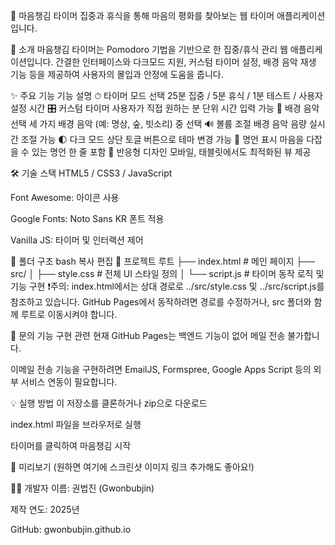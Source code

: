 🧘 마음챙김 타이머
집중과 휴식을 통해 마음의 평화를 찾아보는 웹 타이머 애플리케이션입니다.

📌 소개
마음챙김 타이머는 Pomodoro 기법을 기반으로 한 집중/휴식 관리 웹 애플리케이션입니다. 간결한 인터페이스와 다크모드 지원, 커스텀 타이머 설정, 배경 음악 재생 기능 등을 제공하여 사용자의 몰입과 안정에 도움을 줍니다.

✨ 주요 기능
기능	설명
⏱ 타이머 모드 선택	25분 집중 / 5분 휴식 / 1분 테스트 / 사용자 설정 시간
🎛 커스텀 타이머	사용자가 직접 원하는 분 단위 시간 입력 가능
🎵 배경 음악 선택	세 가지 배경 음악 (예: 명상, 숲, 빗소리) 중 선택
🔊 볼륨 조절	배경 음악 음량 실시간 조절 가능
🌓 다크 모드	상단 토글 버튼으로 테마 변경 가능
📜 명언 표시	마음을 다잡을 수 있는 명언 한 줄 포함
🎨 반응형 디자인	모바일, 태블릿에서도 최적화된 뷰 제공

🛠️ 기술 스택
HTML5 / CSS3 / JavaScript

Font Awesome: 아이콘 사용

Google Fonts: Noto Sans KR 폰트 적용

Vanilla JS: 타이머 및 인터랙션 제어

📂 폴더 구조
bash
복사
편집
📁 프로젝트 루트
├── index.html           # 메인 페이지
├── src/
│   ├── style.css        # 전체 UI 스타일 정의
│   └── script.js        # 타이머 동작 로직 및 기능 구현
❗주의: index.html에서는 상대 경로로 ../src/style.css 및 ../src/script.js를 참조하고 있습니다. GitHub Pages에서 동작하려면 경로를 수정하거나, src 폴더와 함께 루트로 이동시켜야 합니다.

📧 문의 기능 구현 관련
현재 GitHub Pages는 백엔드 기능이 없어 메일 전송 불가합니다.

이메일 전송 기능을 구현하려면 EmailJS, Formspree, Google Apps Script 등의 외부 서비스 연동이 필요합니다.

💡 실행 방법
이 저장소를 클론하거나 zip으로 다운로드

index.html 파일을 브라우저로 실행

타이머를 클릭하여 마음챙김 시작

📸 미리보기
(원하면 여기에 스크린샷 이미지 링크 추가해도 좋아요!)

🙋‍♂️ 개발자
이름: 권법진 (Gwonbubjin)

제작 연도: 2025년

GitHub: gwonbubjin.github.io


